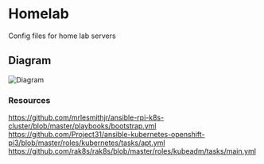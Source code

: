 # Homelab
Config files for home lab servers

## Diagram

![Diagram](digaram/digaram.png?raw=true "Diagram")

### Resources

https://github.com/mrlesmithjr/ansible-rpi-k8s-cluster/blob/master/playbooks/bootstrap.yml
https://github.com/Project31/ansible-kubernetes-openshift-pi3/blob/master/roles/kubernetes/tasks/apt.yml
https://github.com/rak8s/rak8s/blob/master/roles/kubeadm/tasks/main.yml
